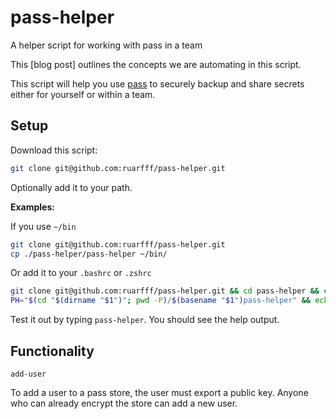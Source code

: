 # pass-helper

A helper script for working with pass in a team

This [blog post] outlines the concepts we are automating in this script.

This script will help you use [pass](https://www.passwordstore.org) to securely backup and share secrets either for yourself or within a team.

## Setup

Download this script:

```bash
git clone git@github.com:ruarfff/pass-helper.git
```

Optionally add it to your path.

__Examples:__

If you use `~/bin`

```bash
git clone git@github.com:ruarfff/pass-helper.git
cp ./pass-helper/pass-helper ~/bin/
```

Or add it to your `.bashrc` or `.zshrc`

```bash
git clone git@github.com:ruarfff/pass-helper.git && cd pass-helper && cp pass-helper.sh pass-helper
PH="$(cd "$(dirname "$1")"; pwd -P)/$(basename "$1")pass-helper" && echo "export PATH=\"${PH}:\$PATH\"" >> ~/.bashrc
```

Test it out by typing `pass-helper`. You should see the help output.

## Functionality

`add-user`

To add a user to a pass store, the user must export a public key. Anyone who can already encrypt the store can add a new user.






